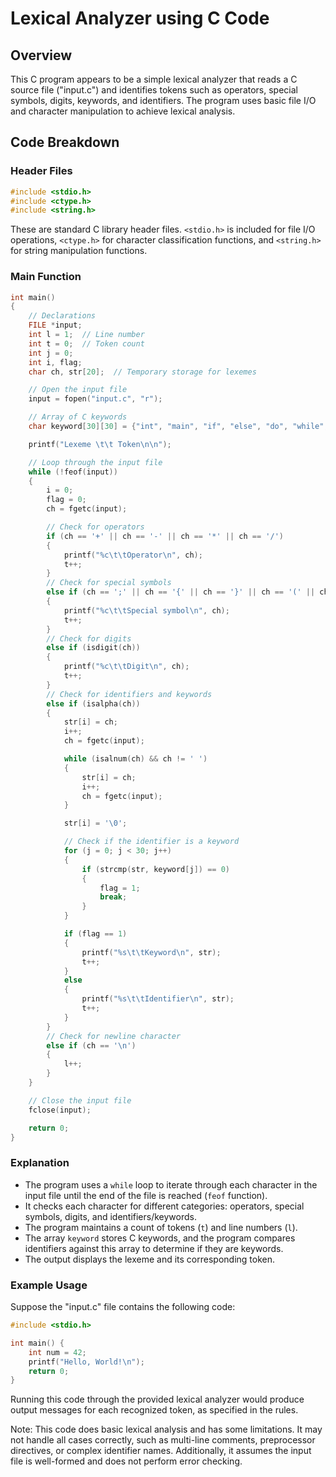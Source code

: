 # Lexical Analyzer using C Code

## Overview
This C program appears to be a simple lexical analyzer that reads a C source file ("input.c") and identifies tokens such as operators, special symbols, digits, keywords, and identifiers. The program uses basic file I/O and character manipulation to achieve lexical analysis.

## Code Breakdown

### Header Files
```c
#include <stdio.h>
#include <ctype.h>
#include <string.h>
```
These are standard C library header files. `<stdio.h>` is included for file I/O operations, `<ctype.h>` for character classification functions, and `<string.h>` for string manipulation functions.

### Main Function
```c
int main()
{
    // Declarations
    FILE *input;
    int l = 1;  // Line number
    int t = 0;  // Token count
    int j = 0;
    int i, flag;
    char ch, str[20];  // Temporary storage for lexemes

    // Open the input file
    input = fopen("input.c", "r");

    // Array of C keywords
    char keyword[30][30] = {"int", "main", "if", "else", "do", "while", "include", "stdio", "void", "printf", "scanf"};

    printf("Lexeme \t\t Token\n\n");

    // Loop through the input file
    while (!feof(input))
    {
        i = 0;
        flag = 0;
        ch = fgetc(input);

        // Check for operators
        if (ch == '+' || ch == '-' || ch == '*' || ch == '/')
        {
            printf("%c\t\tOperator\n", ch);
            t++;
        }
        // Check for special symbols
        else if (ch == ';' || ch == '{' || ch == '}' || ch == '(' || ch == ')' || ch == '?' || ch == '@' || ch == '!' || ch == '%')
        {
            printf("%c\t\tSpecial symbol\n", ch);
            t++;
        }
        // Check for digits
        else if (isdigit(ch))
        {
            printf("%c\t\tDigit\n", ch);
            t++;
        }
        // Check for identifiers and keywords
        else if (isalpha(ch))
        {
            str[i] = ch;
            i++;
            ch = fgetc(input);

            while (isalnum(ch) && ch != ' ')
            {
                str[i] = ch;
                i++;
                ch = fgetc(input);
            }

            str[i] = '\0';

            // Check if the identifier is a keyword
            for (j = 0; j < 30; j++)
            {
                if (strcmp(str, keyword[j]) == 0)
                {
                    flag = 1;
                    break;
                }
            }

            if (flag == 1)
            {
                printf("%s\t\tKeyword\n", str);
                t++;
            }
            else
            {
                printf("%s\t\tIdentifier\n", str);
                t++;
            }
        }
        // Check for newline character
        else if (ch == '\n')
        {
            l++;
        }
    }

    // Close the input file
    fclose(input);

    return 0;
}
```

### Explanation

- The program uses a `while` loop to iterate through each character in the input file until the end of the file is reached (`feof` function).
- It checks each character for different categories: operators, special symbols, digits, and identifiers/keywords.
- The program maintains a count of tokens (`t`) and line numbers (`l`).
- The array `keyword` stores C keywords, and the program compares identifiers against this array to determine if they are keywords.
- The output displays the lexeme and its corresponding token.

### Example Usage
Suppose the "input.c" file contains the following code:
```c
#include <stdio.h>

int main() {
    int num = 42;
    printf("Hello, World!\n");
    return 0;
}
```
Running this code through the provided lexical analyzer would produce output messages for each recognized token, as specified in the rules.

Note: This code does basic lexical analysis and has some limitations. It may not handle all cases correctly, such as multi-line comments, preprocessor directives, or complex identifier names. Additionally, it assumes the input file is well-formed and does not perform error checking.